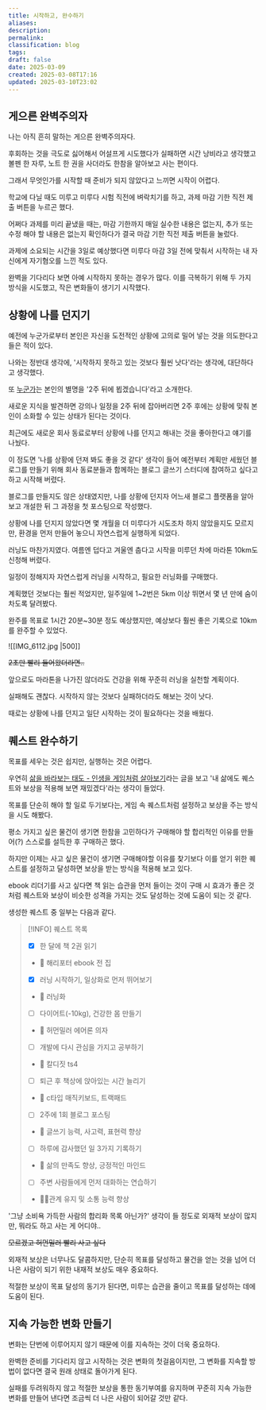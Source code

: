 ```yaml
---
title: 시작하고, 완수하기
aliases: 
description: 
permalink: 
classification: blog
tags: 
draft: false
date: 2025-03-09
created: 2025-03-08T17:16
updated: 2025-03-10T23:02
---
```


## 게으른 완벽주의자

나는 아직 흔히 말하는 게으른 완벽주의자다.

후회하는 것을 극도로 싫어해서 어설프게 시도했다가 실패하면 시간 낭비라고 생각했고 볼펜 한 자루, 노트 한 권을 사더라도 한참을 알아보고 사는 편이다.

그래서 무엇인가를 시작할 때 준비가 되지 않았다고 느끼면 시작이 어렵다.

학교에 다닐 때도 미루고 미루다 시험 직전에 벼락치기를 하고, 과제 마감 기한 직전 제출 버튼을 누르곤 했다.

어쩌다 과제를 미리 끝냈을 때는, 마감 기한까지 매일 실수한 내용은 없는지, 추가 또는 수정 해야 할 내용은 없는지 확인하다가 결국 마감 기한 직전 제출 버튼을 눌렀다.

과제에 소요되는 시간을 3일로 예상했다면 미루다 마감 3일 전에 맞춰서 시작하는 내 자신에게 자기혐오를 느낀 적도 있다.

완벽을 기다리다 보면 아예 시작하지 못하는 경우가 많다. 이를 극복하기 위해 두 가지 방식을 시도했고, 작은 변화들이 생기기 시작했다.

## 상황에 나를 던지기

예전에 누군가로부터 본인은 자신을 도전적인 상황에 고의로 밀어 넣는 것을 의도한다고 들은 적이 있다.

나와는 정반대 생각에, '시작하지 못하고 있는 것보다 훨씬 낫다'라는 생각에, 대단하다고 생각했다.

또 [누군가](https://thebetter.today/posts/47261927)는 본인의 별명을 '2주 뒤에 뵙겠습니다'라고 소개한다.

새로운 지식을 발견하면 강의나 일정을 2주 뒤에 잡아버리면 2주 후에는 상황에 맞춰 본인이 소화할 수 있는 상태가 된다는 것이다.

최근에도 새로운 회사 동료로부터 상황에 나를 던지고 해내는 것을 좋아한다고 얘기를 나눴다.

이 정도면 '나를 상황에 던져 봐도 좋을 것 같다' 생각이 들어 예전부터 계획만 세웠던 블로그를 만들기 위해 회사 동료분들과 함께하는 블로그 글쓰기 스터디에 참여하고 싶다고 하고 시작해 버렸다.

블로그를 만들지도 않은 상태였지만, 나를 상황에 던지자 어느새 블로그 플랫폼을 알아보고 개설한 뒤 그 과정을 첫 포스팅으로 작성했다.

상황에 나를 던지지 않았다면 몇 개월을 더 미루다가 시도조차 하지 않았을지도 모르지만, 환경을 먼저 만들어 놓으니 자연스럽게 실행하게 되었다.

러닝도 마찬가지였다. 여름엔 덥다고 겨울엔 춥다고 시작을 미루던 차에 마라톤 10km도 신청해 버렸다.

일정이 정해지자 자연스럽게 러닝을 시작하고, 필요한 러닝화를 구매했다.

계획했던 것보다는 훨씬 적었지만, 일주일에 1~2번은 5km 이상 뛰면서 몇 년 만에 숨이 차도록 달려봤다.

완주를 목표로 1시간 20분~30분 정도 예상했지만, 예상보다 훨씬 좋은 기록으로 10km를 완주할 수 있었다.

![[IMG_6112.jpg |500]]

~~2초만 빨리 들어왔더라면..~~

앞으로도 마라톤을 나가진 않더라도 건강을 위해 꾸준히 러닝을 실천할 계획이다.

실패해도 괜찮다. 시작하지 않는 것보다 실패하더라도 해보는 것이 낫다.

때로는 상황에 나를 던지고 일단 시작하는 것이 필요하다는 것을 배웠다.

## 퀘스트 완수하기

목표를 세우는 것은 쉽지만, 실행하는 것은 어렵다.

우연히 [삶을 바라보는 태도 - 인생을 게임처럼 살아보기](https://zzsza.github.io/diary/2023/12/17/live-like-a-game/)라는 글을 보고 '내 삶에도 퀘스트와 보상을 적용해 보면 재밌겠다'라는 생각이 들었다.

목표를 단순히 해야 할 일로 두기보다는, 게임 속 퀘스트처럼 설정하고 보상을 주는 방식을 시도 해봤다.

평소 가지고 싶은 물건이 생기면 한참을 고민하다가 구매해야 할 합리적인 이유를 만들어(?) 스스로를 설득한 후 구매하곤 했다.

하지만 이제는 사고 싶은 물건이 생기면 구매해야할 이유를 찾기보다 이를 얻기 위한 퀘스트를 설정하고 달성하면 보상을 받는 방식을 적용해 보고 있다.

ebook 리더기를 사고 싶다면 책 읽는 습관을 먼저 들이는 것이 구매 시 효과가 좋은 것처럼 퀘스트와 보상이 비슷한 성격을 가지는 것도 달성하는 것에 도움이 되는 것 같다.

생성한 퀘스트 중 일부는 다음과 같다.

> [!INFO] 퀘스트 목록
> - [x] 한 달에 책 2권 읽기
> - 🎁 해리포터 ebook 전 집
> - [x] 러닝 시작하기, 일상화로 먼저 뛰어보기
> - 🎁 러닝화
> - [ ] 다이어트(-10kg), 건강한 몸 만들기
> - 🎁 허먼밀러 에어론 의자
> - [ ] 개발에 다시 관심을 가지고 공부하기
> - 🎁 칼디짓 ts4
> - [ ] 퇴근 후 책상에 앉아있는 시간 늘리기
> - 🎁 c타입 매직키보드, 트랙패드
> - [ ] 2주에 1회 블로그 포스팅
> - 🎁 글쓰기 능력, 사고력, 표현력 향상
> - [ ] 하루에 감사했던 일 3가지 기록하기
> - 🎁 삶의 만족도 향상, 긍정적인 마인드
> - [ ] 주변 사람들에게 먼저 대화하는 연습하기
> - 🎁관계 유지 및 소통 능력 향상

'그냥 소비욕 가득한 사람의 합리화 목록 아닌가?' 생각이 들 정도로 외재적 보상이 많지만, 뭐라도 하고 사는 게 어디야..

~~모르겠고 허먼밀러 빨리 사고 싶다~~

외재적 보상은 너무나도 달콤하지만, 단순히 목표를 달성하고 물건을 얻는 것을 넘어 더 나은 사람이 되기 위한 내재적 보상도 매우 중요하다.

적절한 보상이 목표 달성의 동기가 된다면, 미루는 습관을 줄이고 목표를 달성하는 데에 도움이 된다.

## 지속 가능한 변화 만들기

변화는 단번에 이루어지지 않기 때문에 이를 지속하는 것이 더욱 중요하다.

완벽한 준비를 기다리지 않고 시작하는 것은 변화의 첫걸음이지만, 그 변화를 지속할 방법이 없다면 결국 원래 상태로 돌아가게 된다.

실패를 두려워하지 않고 적절한 보상을 통한 동기부여를 유지하며 꾸준히 지속 가능한 변화를 만들어 낸다면 조금씩 더 나은 사람이 되어갈 것만 같다.
